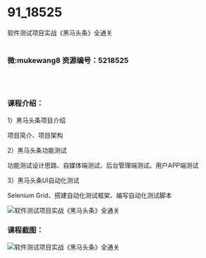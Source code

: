 # 91_18525
软件测试项目实战《黑马头条》全通关
<br/></br>
<h3>微:mukewang8 资源编号：5218525</h3>
<br/></br>
<h3>课程介绍：</h3>
<p>1）黑马头条项目介绍</p>
<p>项目简介、项目架构</p>
<p>2）黑马头条功能测试</p>
<p>功能测试设计思路、自媒体端测试、后台管理端测试、用户APP端测试</p>
<p>3）黑马头条UI自动化测试</p>
<p>Selenium Grid、搭建自动化测试框架、编写自动化测试脚本</p>
<p><img src="https://www.ko996.com/wp-content/uploads/img/2021/02/1-67.png" alt="软件测试项目实战《黑马头条》全通关"></p>
<div class="info-desc">
<h3>课程截图：</h3>
<p><img src="https://www.ko996.com/wp-content/uploads/img/2021/02/2-71.png" alt="软件测试项目实战《黑马头条》全通关"></p>


			
</div>

